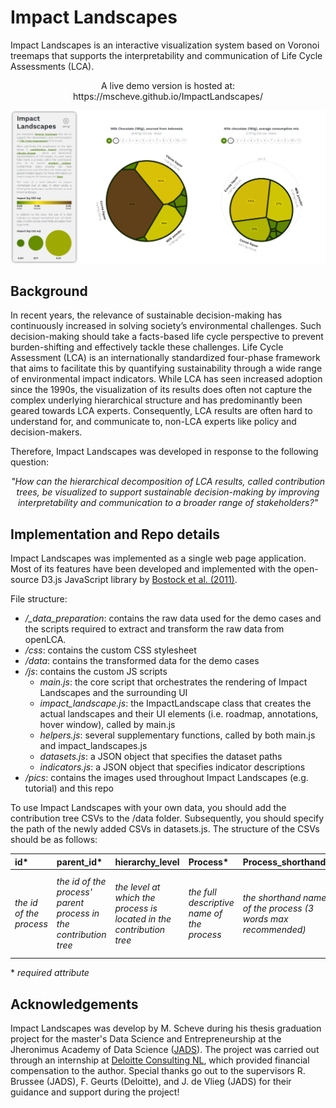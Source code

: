 # Impact Landscapes
Impact Landscapes is an interactive visualization system based on Voronoi treemaps that supports the interpretability and communication of Life Cycle Assessments (LCA).

<p align="center">A live demo version is hosted at: https://mscheve.github.io/ImpactLandscapes/</p>

![](/pics/ImpactLandscapes_ReadMe_Demo.png)

## Background
In recent years, the relevance of sustainable decision-making has continuously increased in solving society’s environmental challenges. Such decision-making should take a facts-based life cycle perspective to prevent burden-shifting and effectively tackle these challenges. Life Cycle Assessment (LCA) is an internationally standardized four-phase framework that aims to facilitate this by quantifying sustainability through a wide range of environmental impact indicators. While LCA has seen increased adoption since the 1990s, the visualization of its results does often not capture the complex underlying hierarchical structure and has predominantly been geared towards LCA experts. Consequently, LCA results are often hard to understand for, and communicate to, non-LCA experts like policy and decision-makers. 

Therefore, Impact Landscapes was developed in response to the following question:
<p align="center">
  <em>"How can the hierarchical decomposition of LCA results, called contribution trees, be visualized to support sustainable decision-making by improving interpretability and communication to a broader range of stakeholders?"</em> 
</p>


## Implementation and Repo details
Impact Landscapes was implemented as a single web page application. Most of its features have been developed and implemented with the open-source D3.js JavaScript library by [Bostock et al. (2011)](http://dx.doi.org/10.1109/TVCG.2011.185). 

File structure:
- _/\_data_preparation_: contains the raw data used for the demo cases and the scripts required to extract and transform the raw data from openLCA.
- _/css_: contains the custom CSS stylesheet
- _/data_: contains the transformed data for the demo cases
- _/js_: contains the custom JS scripts
  - _main.js_: the core script that orchestrates the rendering of Impact Landscapes and the surrounding UI
  - _impact_landscape.js_: the ImpactLandscape class that creates the actual landscapes and their UI elements (i.e. roadmap, annotations, hover window), called by main.js
  - _helpers.js_: several supplementary functions, called by both main.js and impact_landscapes.js
  - _datasets.js_: a JSON object that specifies the dataset paths
  - _indicators.js_: a JSON object that specifies indicator descriptions
 - _/pics_: contains the images used throughout Impact Landscapes (e.g. tutorial) and this repo

To use Impact Landscapes with your own data, you should add the contribution tree CSVs to the /data folder. Subsequently, you should specify the path of the newly added CSVs in datasets.js. The structure of the CSVs should be as follows:

| **id\*** | **parent_id\*** | **hierarchy_level** | **Process\*** | **Process_shorthand\*** | **Amount\*** | **Unit\*** | **Phase\*** | **Location\*** |
|:--|:--|:--|:--|:--|:--|:--|:--|:--|
| _the id of the process_ | _the id of the process' parent process in the contribution tree_ | _the level at which the process is located in the contribution tree_ | _the full descriptive name of the process_ | _the shorthand name of the process (3 words max recommended)_ | _the environmental impact amount_ | _the unit of the environmental impact_ | _the life cycle phase in which the process occurs_ | _the reference location of the process_ | 

\* _required attribute_

## Acknowledgements
Impact Landscapes was develop by M. Scheve during his thesis graduation project for the master's Data Science and Entrepreneurship at the Jheronimus Academy of Data Science ([JADS](https://www.jads.nl/?gclid=CjwKCAjws8yUBhA1EiwAi_tpEe67t-rCGWOklGZmwLknaH3mbQDmufj1ChbiHjh_J_vUnxLhs7OmJRoCni4QAvD_BwE)). The project was carried out through an internship at [Deloitte Consulting NL](https://www2.deloitte.com/nl/nl/services/consulting-deloitte.html), which provided financial compensation to the author. Special thanks go out to the supervisors R. Brussee (JADS), F. Geurts (Deloitte), and J. de Vlieg (JADS) for their guidance and support during the project!
